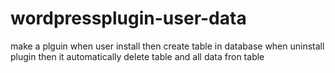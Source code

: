 # wordpressplugin-user-data
 make a plguin when user install then create table in database 
 when uninstall plugin then it automatically delete table and all data fron table 
 
